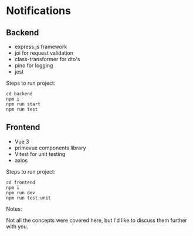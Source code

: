 # Notifications

## Backend

- express.js framework
- joi for request validation
- class-transformer for dto's
- pino for logging
- jest

Steps to run project:

```
cd backend
npm i
npm run start
npm run test
```

## Frontend

- Vue 3
- primevue components library
- Vitest for unit testing
- axios

Steps to run project:

```
cd frontend
npm i
npm run dev
npm run test:unit
```

Notes:

Not all the concepts were covered here, but I'd like to discuss them further with you.